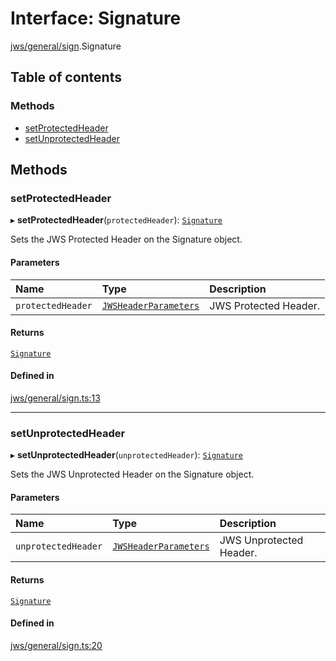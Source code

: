 # Interface: Signature

[jws/general/sign](../modules/jws_general_sign.md).Signature

## Table of contents

### Methods

- [setProtectedHeader](jws_general_sign.signature.md#setprotectedheader)
- [setUnprotectedHeader](jws_general_sign.signature.md#setunprotectedheader)

## Methods

### setProtectedHeader

▸ **setProtectedHeader**(`protectedHeader`): [`Signature`](jws_general_sign.signature.md)

Sets the JWS Protected Header on the Signature object.

#### Parameters

| Name | Type | Description |
| :------ | :------ | :------ |
| `protectedHeader` | [`JWSHeaderParameters`](types.jwsheaderparameters.md) | JWS Protected Header. |

#### Returns

[`Signature`](jws_general_sign.signature.md)

#### Defined in

[jws/general/sign.ts:13](https://github.com/panva/jose/blob/v3.14.0/src/jws/general/sign.ts#L13)

___

### setUnprotectedHeader

▸ **setUnprotectedHeader**(`unprotectedHeader`): [`Signature`](jws_general_sign.signature.md)

Sets the JWS Unprotected Header on the Signature object.

#### Parameters

| Name | Type | Description |
| :------ | :------ | :------ |
| `unprotectedHeader` | [`JWSHeaderParameters`](types.jwsheaderparameters.md) | JWS Unprotected Header. |

#### Returns

[`Signature`](jws_general_sign.signature.md)

#### Defined in

[jws/general/sign.ts:20](https://github.com/panva/jose/blob/v3.14.0/src/jws/general/sign.ts#L20)

